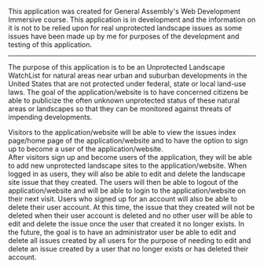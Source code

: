 
This application was created for General Assembly's Web Development Immersive course.
This application is in development and the information on it is not to be relied
upon for real unprotected landscape issues as some issues have been made up by me for
purposes of the development and testing of this application.

********************************************************************************

The purpose of this application is to be an Unprotected Landscape WatchList for natural areas near
urban and suburban developments in the United States that are not protected under federal, state or local
land-use laws. The goal of the application/website is to have concerned citizens be able to publicize the
often unknown unprotected status of these natural areas or landscapes so that they can be monitored against
threats of impending developments.

Visitors to the application/website will be able to view the issues index page/home page
of the application/website and to have the option to sign up to become a user of the application/website.  
After visitors sign up and become users of the application, they will be able to add new unprotected
landscape sites to the application/website.  When logged in as users, they will also be able to edit
and delete the landscape site issue that they created.  The users will then be able to logout of the
application/website and will be able to login to the application/website on their next visit.  Users who
signed up for an account will also be able to delete their user account.  At this time, the issue that
they created will not be deleted when their user account is deleted and no other user will be able to
edit and delete the issue once the user that created it no longer exists.  In the future, the goal is to have
an administrator user be able to edit and delete all issues created by all users for the purpose of needing to 
edit and delete an issue created by a user that no longer exists or has deleted their account.
